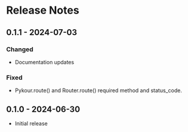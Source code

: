 # Release Notes

## 0.1.1 - 2024-07-03

### Changed

- Documentation updates

### Fixed

- Pykour.route() and Router.route() required method and status_code.

## 0.1.0 - 2024-06-30

- Initial release
